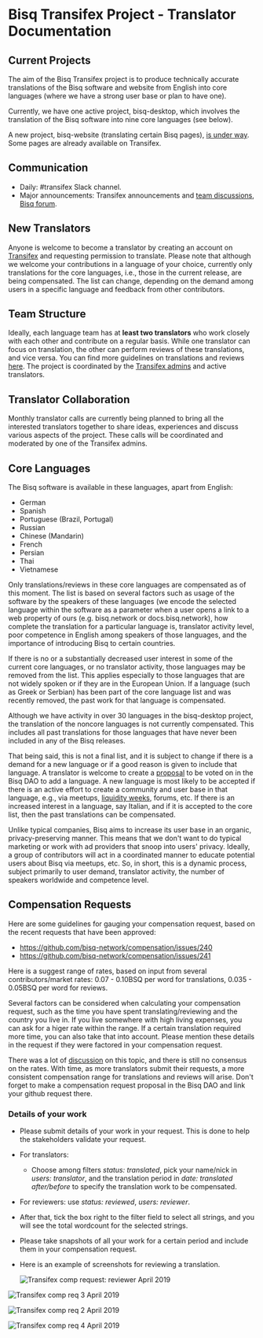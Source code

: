 # Bisq Transifex Project - Translator Documentation

## Current Projects
The aim of the Bisq Transifex project is to produce technically accurate translations of the Bisq software and website from English into core languages (where we have a strong user base or plan to have one).

Currently, we have one active project, bisq-desktop, which involves the translation of the Bisq software into nine core languages (see below). 

A new project, bisq-website (translating certain Bisq pages), [is under way](https://docs.google.com/spreadsheets/d/1XsqW25NagRZEo8fPb4Sj-8Ov6WFX9Os94IS9UPiE_Ak/edit#gid=0). Some pages are already available on Transifex.

## Communication
- Daily: #transifex Slack channel.
- Major announcements: Transifex announcements and [team discussions](https://www.transifex.com/bisq/teams/69542/discussions/), [Bisq forum](https://bisq.community/t/internationalization/1700/12).

## New Translators
Anyone is welcome to become a translator by creating an account on [Transifex](https://www.transifex.com/bisq) and requesting permission to translate. Please note that although we welcome your contributions in a language of your choice, currently only translations for the core languages, i.e.,  those in the current release, are being compensated. The list can change, depending on the demand among users in a specific language and feedback from other contributors.

## Team Structure
Ideally, each language team has at **least two translators** who work closely with each other and contribute on a regular basis. While one translator can focus on translation, the other can perform reviews of these translations, and vice versa. You can find more guidelines on translations and reviews [here](translationguidelines.md). The project is coordinated by the [Transifex admins](transifexadmin.md) and active translators. 

## Translator Collaboration
Monthly translator calls are currently being planned to bring all the interested translators together to share ideas, experiences and discuss various aspects of the project. These calls will be coordinated and moderated by one of the Transifex admins.

## Core Languages
The Bisq software is available in these languages, apart from English:
- German
- Spanish
- Portuguese (Brazil, Portugal)
- Russian
- Chinese (Mandarin)
- French
- Persian
- Thai 
- Vietnamese

Only translations/reviews in these core languages are compensated as of this moment. The list is based on several factors such as usage of the software by the speakers of these languages (we encode the selected language within the software as a parameter when a user opens a link to a web property of ours (e.g. bisq.network or docs.bisq.network), how complete the translation for a particular language is, translator activity level, poor competence in English among speakers of those languages, and the importance of introducing Bisq to certain countries. 

If there is no or a substantially decreased user interest in some of the current core languages, or no translator activity, those languages may be removed from the list. This applies especially to those languages that are not widely spoken or if they are in the European Union. If a language (such as Greek or Serbian) has been part of the core language list and was recently removed, the past work for that language is compensated.

Although we have activity in over 30 languages in the bisq-desktop project, the translation of the noncore languages is not currently compensated. This includes all past translations for those languages that have never been included in any of the Bisq releases. 

That being said, this is not a final list, and it is subject to change if there is a demand for a new language or if a good reason is given to include that language. A translator is welcome to create a [proposal](https://docs.bisq.network/proposals.html) to be voted on in the Bisq DAO to add a language. A new language is most likely to be accepted if there is an active effort to create a community and user base in that language, e.g., via meetups, [liquidity weeks](https://github.com/bisq-network/compensation/issues/62), forums, etc. If there is an increased interest in a language, say Italian, and if it is accepted to the core list, then the past translations can be compensated.

Unlike typical companies, Bisq aims to increase its user base in an organic, privacy-preserving manner. This means that we don't want to do typical marketing or work with ad providers that snoop into users' privacy. Ideally, a group of contributors will act in a coordinated manner to educate potential users about Bisq via meetups, etc. So, in short, this is a dynamic process, subject primarily to user demand, translator activity, the number of speakers worldwide and competence level.

## Compensation Requests
Here are some guidelines for gauging your compensation request, based on the recent requests that have been approved:
- https://github.com/bisq-network/compensation/issues/240
- https://github.com/bisq-network/compensation/issues/241

Here is a suggest range of rates, based on input from several contributors/market rates:
0.07 - 0.10BSQ per word for translations, 0.035 - 0.05BSQ per word for reviews.

Several factors can be considered when calculating your compensation request, such as the time you have spent translating/reviewing and the country you live in. If you live somewhere with high living expenses, you can ask for a higer rate within the range. If a certain translation required more time, you can also take that into account. Please mention these details in the request if they were factored in your compensation request.
 
There was a lot of [discussion](https://github.com/bisq-network/compensation/issues/96) on this topic, and there is still no consensus on the rates. With time, as more translators submit their requests, a more consistent compensation range for translations and reviews will arise. Don't forget to make a compensation request proposal in the Bisq DAO and link your github request there.

### Details of your work
- Please submit details of your work in your request. This is done to help the stakeholders validate your request.
- For translators:
  - Choose among filters *status: translated*, pick your name/nick in *users: translator*, and the translation period in *date: translated after/before* to specify the translation work to be compensated.
- For reviewers: use *status: reviewed*, *users: reviewer*.
- After that, tick the box right to the filter field to select all strings, and you will see the total wordcount for the selected strings.
- Please take snapshots of all your work for a certain period and include them in your compensation request. 
- Here is an example of screenshots for reviewing a translation.
 
  
  ![Transifex comp request: reviewer April 2019](https://user-images.githubusercontent.com/43150241/56221854-4eb89e80-606b-11e9-9eff-1d8f23f4cf4c.png)

![Transifex comp req 3 April 2019](https://user-images.githubusercontent.com/43150241/56221896-5b3cf700-606b-11e9-8ba4-329152107e4a.png)

![Transifex comp req 2 April 2019 ](https://user-images.githubusercontent.com/43150241/56221966-7a3b8900-606b-11e9-9d7e-d22d14834fff.png)

![Transifex comp req 4 April 2019](https://user-images.githubusercontent.com/39760876/56637701-f0944880-6674-11e9-89af-2e0a20e3e876.png)
